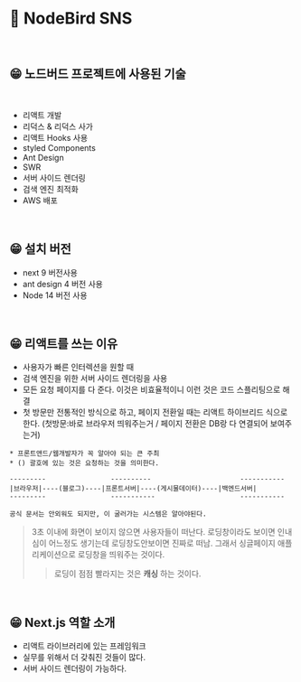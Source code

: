 # 💌 NodeBird SNS

<br>

## 😁 노드버드 프로젝트에 사용된 기술

<br>

- 리액트 개발
- 리덕스 & 리덕스 사가
- 리액트 Hooks 사용
- styled Components
- Ant Design
- SWR
- 서버 사이드 렌더링
- 검색 엔진 최적화
- AWS 배포

<br>

## 😁 설치 버전

- next 9 버전사용
- ant design 4 버전 사용
- Node 14 버전 사용

<br>

## 😁 리액트를 쓰는 이유

- 사용자가 빠른 인터렉션을 원할 때
- 검색 엔진을 위한 서버 사이드 렌더링을 사용
- 모든 요청 페이지를 다 준다. 이것은 비효율적이니 이런 것은 코드 스플리팅으로 해결
- 첫 방문만 전통적인 방식으로 하고, 페이지 전환일 때는 리액트 하이브리드 식으로 한다. (첫방문:바로 브라우저 띄워주는거 / 페이지 전환은 DB랑 다 연결되어 보여주는거)

```
* 프론트앤드/웹개발자가 꼭 알아야 되는 큰 주최
* () 괄호에 있는 것은 요청하는 것을 의미한다.

---------                ----------                      -----------
|브라우저|----(블로그)----|프론트서버|----(게시물데이터)----|백엔드서버|
---------                -----------                     -----------

공식 문서는 안외워도 되지만, 이 굴러가는 시스템은 알아야된다.

```

> 3초 이내에 화면이 보이지 않으면 사용자들이 떠난다.
> 로딩창이라도 보이면 인내심이 어느정도 생기는데 로딩창도안보이면 진짜로 떠남.
> 그래서 싱글페이지 애플리케이션으로 로딩창을 띄워주는 것이다.
>
> > 로딩이 점점 빨라지는 것은 **캐싱** 하는 것이다.

<br>

## 😁 Next.js 역할 소개

- 리액트 라이브러리에 있는 프레임워크
- 실무를 위해서 더 갖춰진 것들이 많다.
- 서버 사이드 렌더링이 가능하다.

